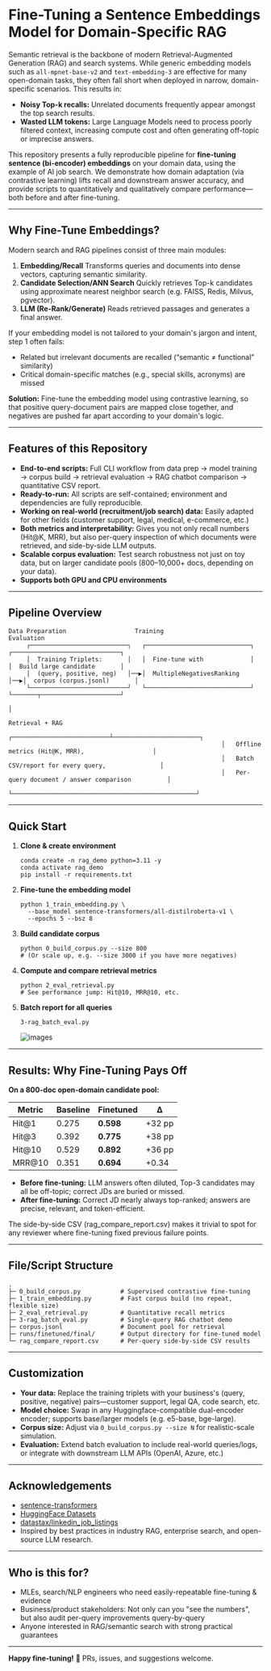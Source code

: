 # Fine-Tuning a Sentence Embeddings Model for Domain-Specific RAG

Semantic retrieval is the backbone of modern Retrieval-Augmented Generation (RAG) and search systems. While generic embedding models such as `all-mpnet-base-v2` and `text-embedding-3` are effective for many open-domain tasks, they often fall short when deployed in narrow, domain-specific scenarios. This results in:

- **Noisy Top-k recalls:** Unrelated documents frequently appear amongst the top search results.
- **Wasted LLM tokens:** Large Language Models need to process poorly filtered context, increasing compute cost and often generating off-topic or imprecise answers.

This repository presents a fully reproducible pipeline for **fine-tuning sentence (bi-encoder) embeddings** on your domain data, using the example of AI job search. We demonstrate how domain adaptation (via contrastive learning) lifts recall and downstream answer accuracy, and provide scripts to quantitatively and qualitatively compare performance—both before and after fine-tuning.

------

## Why Fine-Tune Embeddings?

Modern search and RAG pipelines consist of three main modules:

1. **Embedding/Recall**
   Transforms queries and documents into dense vectors, capturing semantic similarity.
2. **Candidate Selection/ANN Search**
   Quickly retrieves Top-k candidates using approximate nearest neighbor search (e.g. FAISS, Redis, Milvus, pgvector).
3. **LLM (Re-Rank/Generate)**
   Reads retrieved passages and generates a final answer.

If your embedding model is not tailored to your domain's jargon and intent, step 1 often fails:

- Related but irrelevant documents are recalled (“semantic ≠ functional” similarity)
- Critical domain-specific matches (e.g., special skills, acronyms) are missed

**Solution:**
Fine-tune the embedding model using contrastive learning, so that positive query-document pairs are mapped close together, and negatives are pushed far apart according to your domain's logic.

------

## Features of this Repository

- **End-to-end scripts:** Full CLI workflow from data prep → model training → corpus build → retrieval evaluation → RAG chatbot comparison → quantitative CSV report.
- **Ready-to-run:** All scripts are self-contained; environment and dependencies are fully reproducible.
- **Working on real-world (recruitment/job search) data:** Easily adapted for other fields (customer support, legal, medical, e-commerce, etc.)
- **Both metrics and interpretability:** Gives you not only recall numbers (Hit@K, MRR), but also per-query inspection of which documents were retrieved, and side-by-side LLM outputs.
- **Scalable corpus evaluation:** Test search robustness not just on toy data, but on larger candidate pools (800–10,000+ docs, depending on your data).
- **Supports both GPU and CPU environments**

------

## Pipeline Overview

```
Data Preparation                   Training                         Evaluation
     ┌───────────────────────────┐   ┌─────────────────────────────┐   ┌──────────────────────────────┐
     │  Training Triplets:       │   │  Fine-tune with             │   │  Build large candidate       │
     │  (query, positive, neg)   │──▶│  MultipleNegativesRanking   │──▶│  corpus (corpus.jsonl)       │
     └───────────────────────────┘   └─────────────────────────────┘   └───────┬──────────────────────┘
                                                                                        │
                                                                                    Retrieval + RAG
                                                           ┌───────────────────────────┴────────────────────────┐
                                                           │   Offline metrics (Hit@K, MRR),                   │
                                                           │   Batch CSV/report for every query,               │
                                                           │   Per-query document / answer comparison          │
                                                           └───────────────────────────────────────────────────┘
```



------

## Quick Start

1. **Clone & create environment**

   ```
   conda create -n rag_demo python=3.11 -y
   conda activate rag_demo
   pip install -r requirements.txt
   ```

   

2. **Fine-tune the embedding model**

   ```
   python 1_train_embedding.py \
     --base_model sentence-transformers/all-distilroberta-v1 \
     --epochs 5 --bsz 8
   ```

   

3. **Build candidate corpus**

   ```
   python 0_build_corpus.py --size 800
   # (Or scale up, e.g. --size 3000 if you have more negatives)
   ```

   

4. **Compute and compare retrieval metrics**

   ```
   python 2_eval_retrieval.py
   # See performance jump: Hit@10, MRR@10, etc.
   ```

   

5. **Batch report for all queries**

   ```
   3-rag_batch_eval.py
   ```
   
   ![images](https://github.com/xinyuwei-david/david-share/blob/master/Deep-Learning/Fine-Tuning-Sentence-Embeddings/images/1.png)

------

## Results: Why Fine-Tuning Pays Off

**On a 800-doc open-domain candidate pool:**

| Metric | Baseline | Finetuned | Δ      |
| ------ | -------- | --------- | ------ |
| Hit@1  | 0.275    | **0.598** | +32 pp |
| Hit@3  | 0.392    | **0.775** | +38 pp |
| Hit@10 | 0.529    | **0.892** | +36 pp |
| MRR@10 | 0.351    | **0.694** | +0.34  |

- **Before fine-tuning:** LLM answers often diluted, Top-3 candidates may all be off-topic; correct JDs are buried or missed.
- **After fine-tuning:** Correct JD nearly always top-ranked; answers are precise, relevant, and token-efficient.

The side-by-side CSV (rag_compare_report.csv) makes it trivial to spot for any reviewer where fine-tuning fixed previous failure points.

------

## File/Script Structure

```
.
├─ 0_build_corpus.py           # Supervised contrastive fine-tuning
├─ 1_train_embedding.py        # Fast corpus build (no repeat, flexible size)
├─ 2_eval_retrieval.py         # Quantitative recall metrics
├─ 3-rag_batch_eval.py         # Single-query RAG chatbot demo
├─ corpus.jsonl                # Document pool for retrieval
├─ runs/finetuned/final/       # Output directory for fine-tuned model
└─ rag_compare_report.csv      # Per-query side-by-side CSV results
```



------

## Customization

- **Your data:**
  Replace the training triplets with your business's (query, positive, negative) pairs—customer support, legal QA, code search, etc.
- **Model choice:**
  Swap in any Huggingface-compatible dual-encoder encoder; supports base/larger models (e.g. e5-base, bge-large).
- **Corpus size:**
  Adjust via `0_build_corpus.py --size N` for realistic-scale simulation.
- **Evaluation:**
  Extend batch evaluation to include real-world queries/logs, or integrate with downstream LLM APIs (OpenAI, Azure, etc.)

------

## Acknowledgements

- [sentence-transformers](https://www.sbert.net/)
- [HuggingFace Datasets](https://huggingface.co/datasets)
- [datastax/linkedin_job_listings](https://huggingface.co/datasets/datastax/linkedin_job_listings)
- Inspired by best practices in industry RAG, enterprise search, and open-source LLM research.

------

## Who is this for?

- MLEs, search/NLP engineers who need easily-repeatable fine-tuning & evidence
- Business/product stakeholders: Not only can you "see the numbers", but also audit per-query improvements query-by-query
- Anyone interested in RAG/semantic search with strong practical guarantees

------

**Happy fine-tuning!** 🚀
PRs, issues, and suggestions welcome.